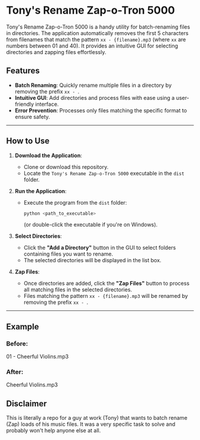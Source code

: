 # Tony's Rename Zap-o-Tron 5000

Tony's Rename Zap-o-Tron 5000 is a handy utility for batch-renaming files in directories. The application automatically removes the first 5 characters from filenames that match the pattern `xx - {filename}.mp3` (where `xx` are numbers between 01 and 40). It provides an intuitive GUI for selecting directories and zapping files effortlessly.

## Features

- **Batch Renaming**: Quickly rename multiple files in a directory by removing the prefix `xx - `.
- **Intuitive GUI**: Add directories and process files with ease using a user-friendly interface.
- **Error Prevention**: Processes only files matching the specific format to ensure safety.

---

## How to Use

1. **Download the Application**:
   - Clone or download this repository.
   - Locate the `Tony's Rename Zap-o-Tron 5000` executable in the `dist` folder.

2. **Run the Application**:
   - Execute the program from the `dist` folder:
     ```bash
     python <path_to_executable>
     ```
     (or double-click the executable if you're on Windows).

3. **Select Directories**:
   - Click the **"Add a Directory"** button in the GUI to select folders containing files you want to rename.
   - The selected directories will be displayed in the list box.

4. **Zap Files**:
   - Once directories are added, click the **"Zap Files"** button to process all matching files in the selected directories.
   - Files matching the pattern `xx - {filename}.mp3` will be renamed by removing the prefix `xx - `.

---

## Example

### Before:
01 - Cheerful Violins.mp3
### After:
Cheerful Violins.mp3


## Disclaimer
This is literally a repo for a guy at work (Tony) that wants to batch rename (Zap) loads of his music files.
It was a very specific task to solve and probably won't help anyone else at all.
